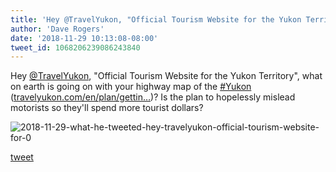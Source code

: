 ```yaml
---
title: 'Hey @TravelYukon, "Official Tourism Website for the Yukon Territory", what...'
author: 'Dave Rogers'
date: '2018-11-29 10:13:08-08:00'
tweet_id: 1068206239086243840
---
```

Hey [@TravelYukon](https://twitter.com/TravelYukon), "Official Tourism Website for the Yukon Territory", what on earth is going on with your highway map of the [#Yukon](https://twitter.com/hashtag/yukon) ([travelyukon.com/en/plan/gettin…](https://www.travelyukon.com/en/plan/getting-around/maps))? Is the plan to hopelessly mislead motorists so they'll spend more tourist dollars?

![2018-11-29-what-he-tweeted-hey-travelyukon-official-tourism-website-for-0](/heap/2018-11-29-what-he-tweeted-hey-travelyukon-official-tourism-website-for-0.jpg)

[tweet](https://twitter.com/yukondude/status/1068206239086243840)